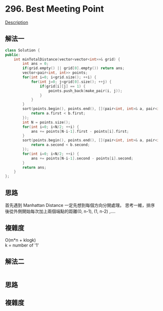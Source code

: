 # 296. Best Meeting Point

[Description](https://leetcode.com/problems/best-meeting-point/description/)

## 解法一
```C++
class Solution {
public:
    int minTotalDistance(vector<vector<int>>& grid) {
        int ans = 0;
        if(grid.empty() || grid[0].empty()) return ans;
        vector<pair<int, int>> points;
        for(int i=0; i<grid.size(); ++i) {
            for(int j=0; j<grid[0].size(); ++j) {
                if(grid[i][j] == 1) {
                    points.push_back(make_pair(i, j));
                }
            }
        }
        sort(points.begin(), points.end(), [](pair<int, int>& a, pair<int, int>& b){
            return a.first < b.first;
        });
        int N = points.size();
        for(int i=0; i<N/2; ++i) {
            ans += points[N-i-1].first - points[i].first;
        }
        sort(points.begin(), points.end(), [](pair<int, int>& a, pair<int, int>& b){
            return a.second < b.second;
        });
        for(int i=0; i<N/2; ++i) {
            ans += points[N-i-1].second - points[i].second;
        }
        return ans;
    }
};
```

## 思路
首先遇到 Manhattan Distance 一定先想到每個方向分開處理。
思考一維，排序後從外側開始每次加上兩個端點的距離(0, n-1), (1, n-2) ,....

## 複雜度
O(m*n + klogk)  
k = number of '1'

## 解法二
```C++
```
## 思路

## 複雜度